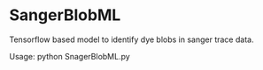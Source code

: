 # SangerBlobML
Tensorflow based model to identify dye blobs in sanger trace data. 

Usage: python SnagerBlobML.py
